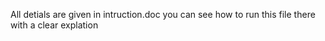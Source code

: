 All detials are given in intruction.doc you can see how to run this file there with a clear explation
